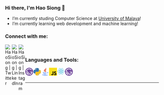 ### Hi there, I'm Hao Siong 👋

- I’m currently studing Computer Science at [University of Malaya](https://fsktm.um.edu.my/)!
- I’m currently learning web development and machine learning!

### Connect with me:

[<img align="left" alt="HaoSiong | Twitter" width="22px" src="https://cdn.jsdelivr.net/npm/simple-icons@v3/icons/facebook.svg" />][facebook]
[<img align="left" alt="HaoSiong | LinkedIn" width="22px" src="https://cdn.jsdelivr.net/npm/simple-icons@v3/icons/linkedin.svg" />][linkedin]
[<img align="left" alt="HaoSiong | Instagram" width="22px" src="https://cdn.jsdelivr.net/npm/simple-icons@v3/icons/instagram.svg" />][instagram]

<br />

### Languages and Tools:
<img align="left" alt="Visual Studio Code" width="26px" src="https://github.com/nghaosiong98/nghaosiong98/blob/master/img/gastby.png" />
<img align="left" alt="Python" width="26px" src="https://github.com/nghaosiong98/nghaosiong98/blob/master/img/python.png" />
<img align="left" alt="Java" width="26px" src="https://github.com/nghaosiong98/nghaosiong98/blob/master/img/java.png" />
<img align="left" alt="JavaScript" width="26px" src="https://github.com/nghaosiong98/nghaosiong98/blob/master/img/javascript.png" />
<img align="left" alt="React" width="26px" src="https://github.com/nghaosiong98/nghaosiong98/blob/master/img/react.png" />
<img align="left" alt="Gatsby" width="26px" src="https://github.com/nghaosiong98/nghaosiong98/blob/master/img/gastby.png" />

<br />
<br />

---


[instagram]: https://instagram.com/hsiong_ng/
[linkedin]: https://www.linkedin.com/in/haosiongng/
[facebook]: https://www.facebook.com/nhsiong98/
